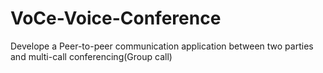 # VoCe-Voice-Conference
Develope a Peer-to-peer communication application between two parties and multi-call conferencing(Group call)
